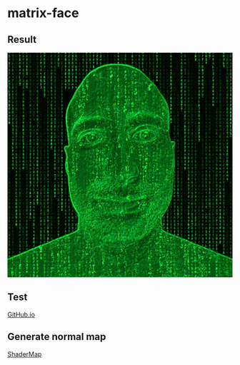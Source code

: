 # matrix-face

## Result ##
![Result](/out.gif)

## Test ##
[GitHub.io](https://hdlopesrocha.github.io/matrix-face/)

## Generate normal map ##
[ShaderMap](https://shadermap.com/home/)

